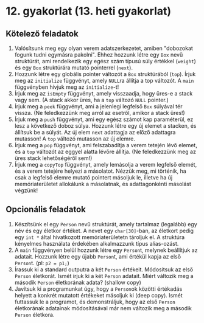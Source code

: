 # 12. gyakorlat (13. heti gyakorlat)

## Kötelező feladatok

1. Valósítsunk meg egy olyan verem adatszerkezetet, amiben "dobozokat fogunk tudni egymásra pakolni". Ehhez hozzunk létre egy `Box` nevű struktúrát, ami rendelkezik egy egész szám típusú súly értékkel (`weight`) és egy `Box` struktúrára mutató pointerrel (`next`).
2. Hozzunk létre egy globális pointer változót a `Box` struktúrából (`top`). Írjuk meg az `initialize` függvényt, amely `NULL`ra állítja a top változót. A `main` függvényben hívjuk meg az `initialize`-t!
3. Írjuk meg az `isEmpty` függvényt, amely visszaadja, hogy üres-e a stack vagy sem. (A stack akkor üres, ha a `top` változó `NULL` pointer.)
4. Írjuk meg a `peek` függvényt, ami a jelenlegi legfelső `Box` súlyával tér vissza. (Ne feledkezzünk meg arról az esetről, amikor a stack üres!)
5. Írjuk meg a `push` függvényt, ami egy egész számot kap paraméterül, ez lesz a következő doboz súlya. Hozzunk létre egy új elemet a stacken, és állítsuk be a súlyát. Az új elem `next` adattagja az előző adattagra mutasson! A `top` változó mutasson az új elemre.
6. Írjuk meg a `pop` függvényt, ami felszabadítja a verem tetején lévő elemet, és a `top` változót az eggyel alatta lévőre állítja. (Ne feledkezzünk meg az üres stack lehetőségéről sem!)
7. Írjuk meg a `copyTop` függvényt, amely lemásolja a verem legfelső elemét, és a verem tetejére helyezi a másolatot. Nézzük meg, mi történik, ha csak a legfelső elemre mutató pointert másoljuk le, illetve ha új memóriaterületet allokálunk a másolatnak, és adattagonkénti másolást végzünk!

## Opcionális feladatok

1. Készítsünk el egy `Person` nevű struktúrát, amely tartalmaz (legalább) egy név és egy életkor értéket. A nevet egy `char[30]`-ban, az életkort pedig egy `int *` által hivatkozott memóriaterületetn tároljuk el. A struktúra kényelmes használata érdekében alkalmazzunk típus alias-ozást.
2. A `main` függvényen belül hozzunk létre egy `Person`t, melynek beállítjuk az adatait. Hozzunk létre egy újabb `Person`t, ami értékül kapja az első `Person`t. (pl: `p2 = p1;`)
3. Írassuk ki a standard outputra a két `Person` értékeit. Módosítsuk az első `Person` életkorát. Ismét írjuk ki a két `Person` adatait. Miért változik meg a második `Person` életkorának adata? (shallow copy)
4. Javítsuk ki a programunkat úgy, hogy a `Person`ok közötti értékadás helyett a konkrét mutatott értékeket másoljuk ki (deep copy). Ismét futtassuk le a programot, és demonstráljuk, hogy az első `Person` életkorának adatainak módosításával már nem változik meg a második `Person` életkora.
